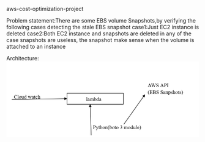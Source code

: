 aws-cost-optimization-project

Problem statement:There are some EBS volume Snapshots,by verifying the following cases detecting the stale EBS snapshot
case1:Just EC2 instance is deleted
case2:Both EC2 instance and snapshots are deleted in any of the case snapshots are useless, the snapshot make sense when the volume is attached to an instance

Architecture:
![image-alt](https://github.com/pranali-sawant20/aws-cost-optimization-project/blob/dc6f023b9d43ac31d73a3ed253fec4f65ad3c9ad/architecutre-cost-optimization.png)

